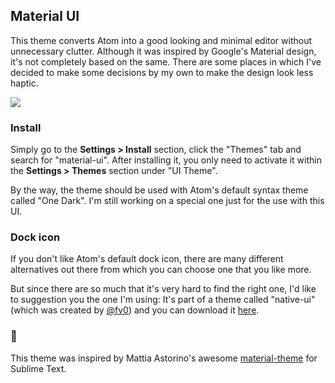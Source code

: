 ## Material UI

This theme converts Atom into a good looking and minimal editor without unnecessary clutter. Although it was inspired by Google's Material design, it's not completely based on the same. There are some places in which I've decided to make some decisions by my own to make the design look less haptic.

<a href="https://raw.githubusercontent.com/leo/material-ui/screenshots/with-code.png" target="_blank">
  <img src="https://raw.githubusercontent.com/leo/material-ui/screenshots/with-code.png">
</a>

### Install

Simply go to the __Settings > Install__ section, click the "Themes" tab and search for "material-ui". After installing it, you only need to activate it within the __Settings > Themes__ section under "UI Theme".

By the way, the theme should be used with Atom's default syntax theme called "One Dark". I'm still working on a special one just for the use with this UI.

### Dock icon

If you don't like Atom's default dock icon, there are many different alternatives out there from which you can choose one that you like more.

But since there are so much that it's very hard to find the right one, I'd like to suggestion you the one I'm using: It's part of a theme called "native-ui" (which was created by [@fv0][1]) and you can download it [here][2].

### :crown:

This theme was inspired by Mattia Astorino's awesome [material-theme][3] for Sublime Text.

[1]: https://github.com/fv0
[2]: https://github.com/fv0/native-ui/raw/master/Atom.icns
[3]: https://github.com/equinusocio/material-theme
